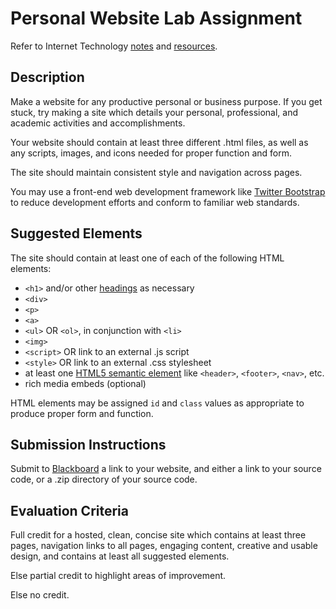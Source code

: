 # Personal Website Lab Assignment

Refer to Internet Technology [notes](/notes/internet-technologies.md) and [resources](/resources/internet-technologies/client-side/).

## Description

Make a website for any productive personal or business purpose.
 If you get stuck, try making a site which details your personal, professional, and academic activities and accomplishments.

Your website should contain at least three different .html files,
 as well as any scripts, images, and icons needed for proper function and form.

The site should maintain consistent style and navigation across pages.

You may use a front-end web development framework
 like [Twitter Bootstrap](http://getbootstrap.com/getting-started/#download-cdn)
 to reduce development efforts and conform to familiar web standards.

## Suggested Elements

The site should contain at least one of each of the following HTML elements:

 + `<h1>` and/or other [headings](http://www.w3schools.com/html/html_headings.asp) as necessary
 + `<div>`
 + `<p>`
 + `<a>`
 + `<ul>` OR `<ol>`, in conjunction with `<li>`
 + `<img>`
 + `<script>` OR link to an external .js script
 + `<style>` OR link to an external .css stylesheet
 + at least one [HTML5 semantic element](http://www.w3schools.com/html/html5_semantic_elements.asp) like `<header>`, `<footer>`, `<nav>`, etc.
 + rich media embeds (optional)

HTML elements may be assigned `id` and `class` values as appropriate to produce proper form and function.

## Submission Instructions

Submit to [Blackboard](https://blackboard.gwu.edu/webapps/assignment/uploadAssignment?content_id=_6915051_1&course_id=_260292_1&assign_group_id=&mode=cpview)
  a link to your website,
  and either a link to your source code, or a .zip directory of your source code.

## Evaluation Criteria

Full credit for a hosted, clean, concise site which contains
 at least three pages,
 navigation links to all pages,
 engaging content,
 creative and usable design,
 and contains at least all suggested elements.

Else partial credit to highlight areas of improvement.

Else no credit.

